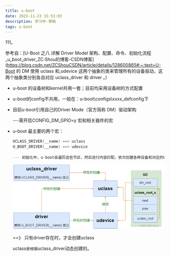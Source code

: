 ```yaml
---
title: u-boot
date: 2023-11-23 15:53:03
description: 学习中-草稿
tags: u-boot
---
```


111。



参考自：[U-Boot 之八 详解 Driver Model 架构、配置、命令、初始化流程_u_boot_driver_ZC·Shou的博客-CSDN博客](https://blog.csdn.net/ZCShouCSDN/article/details/128600865#:~:text=U-Boot 的 DM 使用 uclass 和,udevice 这两个抽象的类来管理所有的设备驱动，这两个抽象类分别各自对应 uclass_driver 和 driver 。)

- u-boot 的设备树和kernel共用一套；目前均采用设备树的方式配置

- u-boot的config不共用，一般在：u-boot\configs\xxxx_defconfig下

- 目前u-boot引用自己的Driver Mode（官方简称 DM）驱动架构

  ---需开启CONFIG_DM_GPIO=y 宏和相关器件的宏

- u-boot 最主要的两个宏：

  ```c
  UCLASS_DRIVER(__name) ==> uclass
  U_BOOT_DRIVER(__name) ==> udevice
  
  --- 初始化中，u-boot会遍历这些节区，然后进行内容匹配，依次创建各种设备和对应的UCLASS
  ```

  ![image-20231123164232439](u-boot/image-20231123164232439.png)

  ==》 只有driver存在时，才会创建uclass
  
  uclass` 是根据 `uclass_driver动态创建的。

